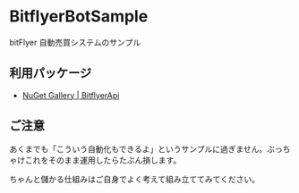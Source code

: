 # BitflyerBotSample
bitFlyer 自動売買システムのサンプル

## 利用パッケージ
- [NuGet Gallery | BitflyerApi](https://www.nuget.org/packages/BitflyerApi)

## ご注意
あくまでも「こういう自動化もできるよ」というサンプルに過ぎません。ぶっちゃけこれをそのまま運用したらたぶん損します。

ちゃんと儲かる仕組みはご自身でよく考えて組み立ててみてください。
